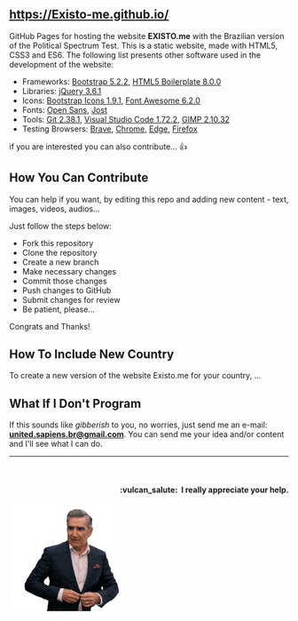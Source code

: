 ## https://Existo-me.github.io/

GitHub Pages for hosting the website **EXISTO.me** with the Brazilian version of the Political Spectrum Test. This is a static website, made with HTML5, CSS3 and ES6. The following list presents other software used in the development of the website:

- Frameworks: [Bootstrap 5.2.2](https://getbootstrap.com/), [HTML5 Boilerplate 8.0.0](https://html5boilerplate.com/)
- Libraries: [jQuery 3.6.1](https://jquery.com/)
- Icons: [Bootstrap Icons 1.9.1](https://icons.getbootstrap.com/), [Font Awesome 6.2.0](https://fontawesome.com/)
- Fonts: [Open Sans](https://fonts.google.com/specimen/Open+Sans), [Jost](https://fonts.google.com/specimen/Jost)
- Tools: [Git 2.38.1](https://git-scm.com/), [Visual Studio Code 1.72.2](https://code.visualstudio.com/), [GIMP 2.10.32](https://www.gimp.org/)
- Testing Browsers: [Brave](https://brave.com/), [Chrome](https://www.google.pt/intl/en-US/chrome/), [Edge](https://www.microsoft.com/en-us/edge/), [Firefox](https://www.mozilla.org/en-US/firefox/)

if you are interested you can also contribute...   :thumbsup:


## How You Can Contribute

You can help if you want, by editing this repo and adding new content - text, images, videos, audios...

Just follow the steps below:

- Fork this repository
- Clone the repository
- Create a new branch
- Make necessary changes
- Commit those changes
- Push changes to GitHub
- Submit changes for review
- Be patient, please...

Congrats and Thanks!


## How To Include New Country

To create a new version of the website Existo.me for your country, ...


## What If I Don't Program

If this sounds like *gibberish* to you, no worries, just send me an e-mail: **united.sapiens.br@gmail.com**. You can send me your idea and/or content and I'll see what I can do.

- - -
<br />

<h4 align="right">:vulcan_salute:&nbsp; I really appreciate your help.</h4>

![Repository Meme](/assets/repo-meme.gif)
